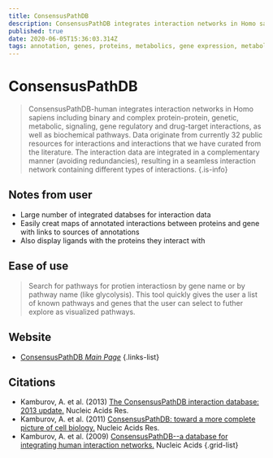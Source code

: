 ```yaml
---
title: ConsensusPathDB
description: ConsensusPathDB integrates interaction networks in Homo sapiens including binary and complex protein-protein, genetic, metabolic, signaling, gene regulatory and drug-target interactions, as well as biochemical pathways.
published: true
date: 2020-06-05T15:36:03.314Z
tags: annotation, genes, proteins, metabolics, gene expression, metabolic pathways, gene annotation
---
```


# ConsensusPathDB

> ConsensusPathDB-human integrates interaction networks in Homo sapiens including binary and complex protein-protein, genetic, metabolic, signaling, gene regulatory and drug-target interactions, as well as biochemical pathways. Data originate from currently 32 public resources for interactions and interactions that we have curated from the literature. The interaction data are integrated in a complementary manner (avoiding redundancies), resulting in a seamless interaction network containing different types of interactions.
{.is-info}

## Notes from user
- Large number of integrated databses for interaction data
- Easily creat maps of annotated interactions between proteins and gene with links to sources of annotations
- Also display ligands with the proteins they interact with


## Ease of use
> Search for pathways for protien interactiosn by gene name or by pathway name (like glycolysis). This tool quickly gives the user a list of known pathways and genes that the user can select to futher explore as visualized pathways.


## Website

- [ConsensusPathDB *Main Page*](http://cpdb.molgen.mpg.de/)
{.links-list}

## Citations

- Kamburov, A. et al. (2013) [The ConsensusPathDB interaction database: 2013 update.](https://academic.oup.com/nar/article/41/D1/D793/1053502) Nucleic Acids Res.
-	Kamburov, A. et al. (2011) [ConsensusPathDB: toward a more complete picture of cell biology.](https://academic.oup.com/nar/article/39/suppl_1/D712/2507354) Nucleic Acids Res.
-	Kamburov, A. et al. (2009) [ConsensusPathDB--a database for integrating human interaction networks.](https://academic.oup.com/nar/article/37/suppl_1/D623/1005985) Nucleic Acids
{.grid-list}